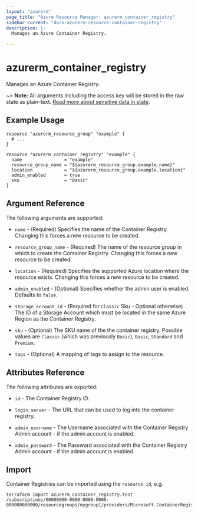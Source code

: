 ```yaml
---
layout: "azurerm"
page_title: "Azure Resource Manager: azurerm_container_registry"
sidebar_current: "docs-azurerm-resource-container-registry"
description: |-
  Manages an Azure Container Registry.

---
```


# azurerm_container_registry

Manages an Azure Container Registry.

~> **Note:** All arguments including the access key will be stored in the raw state as plain-text.
[Read more about sensitive data in state](/docs/state/sensitive-data.html).

## Example Usage

```hcl
resource "azurerm_resource_group" "example" {
  # ...
}

resource "azurerm_container_registry" "example" {
  name                = "example"
  resource_group_name = "${azurerm_resource_group.example.name}"
  location            = "${azurerm_resource_group.example.location}"
  admin_enabled       = true
  sku                 = "Basic"
}
```

## Argument Reference

The following arguments are supported:

* `name` - (Required) Specifies the name of the Container Registry. Changing this forces a new resource to be created.

* `resource_group_name` - (Required) The name of the resource group in which to create the Container Registry. Changing this forces a new resource to be created.

* `location` - (Required) Specifies the supported Azure location where the resource exists. Changing this forces a new resource to be created.

* `admin_enabled` - (Optional) Specifies whether the admin user is enabled. Defaults to `false`.

* `storage_account_id` - (Required for `Classic` Sku - Optional otherwise) The ID of a Storage Account which must be located in the same Azure Region as the Container Registry.

* `sku` - (Optional) The SKU name of the the container registry. Possible values are `Classic` (which was previously `Basic`), `Basic`, `Standard` and `Premium`.

* `tags` - (Optional) A mapping of tags to assign to the resource.

## Attributes Reference

The following attributes are exported:

* `id` - The Container Registry ID.

* `login_server` - The URL that can be used to log into the container registry.

* `admin_username` - The Username associated with the Container Registry Admin account - if the admin account is enabled.

* `admin_password` - The Password associated with the Container Registry Admin account - if the admin account is enabled.

## Import

Container Registries can be imported using the `resource id`, e.g.

```shell
terraform import azurerm_container_registry.test /subscriptions/00000000-0000-0000-0000-000000000000/resourcegroups/mygroup1/providers/Microsoft.ContainerRegistry/registries/myregistry1
```
